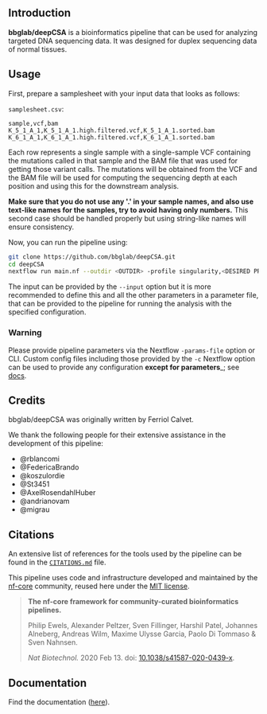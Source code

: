## Introduction

**bbglab/deepCSA** is a bioinformatics pipeline that can be used for analyzing targeted DNA sequencing data. It was designed for duplex sequencing data of normal tissues.

<!-- TODO nf-core: Include a figure that guides the user through the major workflow steps. Many nf-core
     workflows use the "tube map" design for that. See https://nf-co.re/docs/contributing/design_guidelines#examples for examples.   -->
<!-- TODO nf-core: Fill in short bullet-pointed list of the default steps in the pipeline -->

<!-- 1. Read QC ([`FastQC`](https://www.bioinformatics.babraham.ac.uk/projects/fastqc/))
2. Present QC for raw reads ([`MultiQC`](http://multiqc.info/)) -->


## Usage

First, prepare a samplesheet with your input data that looks as follows:

`samplesheet.csv`:

```csv
sample,vcf,bam
K_5_1_A_1,K_5_1_A_1.high.filtered.vcf,K_5_1_A_1.sorted.bam
K_6_1_A_1,K_6_1_A_1.high.filtered.vcf,K_6_1_A_1.sorted.bam
```

Each row represents a single sample with a single-sample VCF containing the mutations called in that sample and the BAM file that was used for getting those variant calls. The mutations will be obtained from the VCF and the BAM file will be used for computing the sequencing depth at each position and using this for the downstream analysis.

**Make sure that you do not use any '.' in your sample names, and also use text-like names for the samples, try to avoid having only numbers.** This second case should be handled properly but using string-like names will ensure consistency.


Now, you can run the pipeline using:

<!-- TODO nf-core: update the following command to include all required parameters for a minimal example -->

```bash
git clone https://github.com/bbglab/deepCSA.git
cd deepCSA
nextflow run main.nf --outdir <OUTDIR> -profile singularity,<DESIRED PROFILE> --input samplesheet.csv
```

The input can be provided by the `--input` option but it is more recommended to define this and all the other parameters in a parameter file, that can be provided to the pipeline for running the analysis with the specified configuration.


### Warning

Please provide pipeline parameters via the Nextflow `-params-file` option or CLI. Custom config files including those
provided by the `-c` Nextflow option can be used to provide any configuration **except for parameters**_;
see [docs](https://nf-co.re/usage/configuration#custom-configuration-files).


## Credits

bbglab/deepCSA was originally written by Ferriol Calvet.

We thank the following people for their extensive assistance in the development of this pipeline:

* @rblancomi
* @FedericaBrando
* @koszulordie
* @St3451
* @AxelRosendahlHuber
* @andrianovam
* @migrau

<!-- TODO 
## Contributions and Support

If you would like to contribute to this pipeline, please see the [contributing guidelines](.github/CONTRIBUTING.md).
 -->
 
## Citations

<!-- TODO nf-core: Add citation for pipeline after first release. Uncomment lines below and update Zenodo doi and badge at the top of this file. -->
<!-- If you use  bbglab/deepCSA for your analysis, please cite it using the following doi: [10.5281/zenodo.XXXXXX](https://doi.org/10.5281/zenodo.XXXXXX) -->

<!-- TODO nf-core: Add bibliography of tools and data used in your pipeline -->

An extensive list of references for the tools used by the pipeline can be found in the [`CITATIONS.md`](CITATIONS.md) file.

This pipeline uses code and infrastructure developed and maintained by the [nf-core](https://nf-co.re) community, reused here under the [MIT license](https://github.com/nf-core/tools/blob/master/LICENSE).

> **The nf-core framework for community-curated bioinformatics pipelines.**
>
> Philip Ewels, Alexander Peltzer, Sven Fillinger, Harshil Patel, Johannes Alneberg, Andreas Wilm, Maxime Ulysse Garcia, Paolo Di Tommaso & Sven Nahnsen.
>
> _Nat Biotechnol._ 2020 Feb 13. doi: [10.1038/s41587-020-0439-x](https://dx.doi.org/10.1038/s41587-020-0439-x).



## Documentation

Find the documentation ([here](https://github.com/bbglab/deepCSA/tree/main/docs)).

